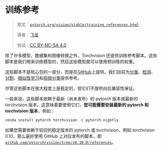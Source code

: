 # 训练参考

> 原文：[`pytorch.org/vision/stable/training_references.html`](https://pytorch.org/vision/stable/training_references.html)
>
> 译者：[飞龙](https://github.com/wizardforcel)
>
> 协议：[CC BY-NC-SA 4.0](http://creativecommons.org/licenses/by-nc-sa/4.0/)


除了许多模型、数据集和图像转换之外，Torchvision 还提供训练参考脚本。这些脚本是我们用来训练模型的，然后这些模型就可以使用预训练的权重。

这些脚本不是核心包的一部分，而是在[GitHub](https://github.com/pytorch/vision/tree/main/references)上提供。我们目前为[分类](https://github.com/pytorch/vision/tree/main/references/classification)、[检测](https://github.com/pytorch/vision/tree/main/references/detection)、[分割](https://github.com/pytorch/vision/tree/main/references/segmentation)、[相似性学习](https://github.com/pytorch/vision/tree/main/references/similarity)和[视频分类](https://github.com/pytorch/vision/tree/main/references/video_classification)提供参考。

尽管这些脚本在很大程度上是稳定的，但它们不提供向后兼容性保证。

一般来说，这些脚本依赖于最新（尚未发布）的 pytorch 版本或最新的 torchvision 版本。这意味着要使用它们，**您可能需要安装最新的 pytorch 和 torchvision 版本**，例如：

```py
conda install pytorch torchvision -c pytorch-nightly 
```

如果您需要依赖于较旧的稳定版本的 pytorch 或 torchvision，例如 torchvision 0.10，那么最好使用 GitHub 上对应发布的脚本，即[`github.com/pytorch/vision/tree/v0.10.0/references`](https://github.com/pytorch/vision/tree/v0.10.0/references)。
